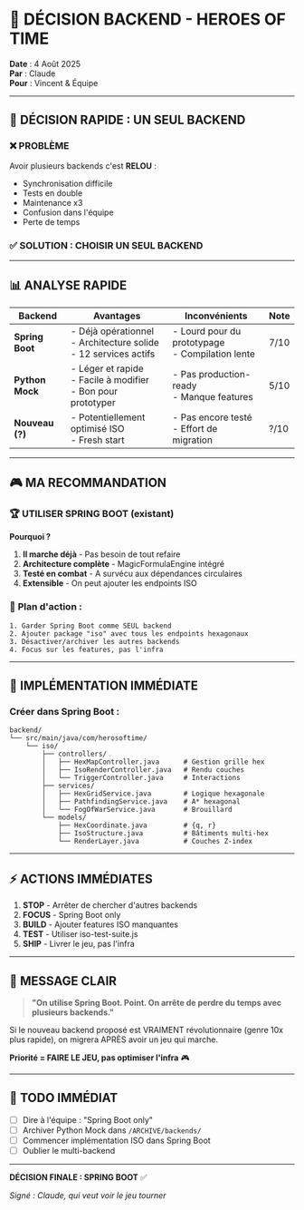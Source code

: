 # 🎯 DÉCISION BACKEND - HEROES OF TIME

**Date** : 4 Août 2025  
**Par** : Claude  
**Pour** : Vincent & Équipe

---

## 🚨 **DÉCISION RAPIDE : UN SEUL BACKEND**

### ❌ **PROBLÈME**
Avoir plusieurs backends c'est **RELOU** :
- Synchronisation difficile
- Tests en double
- Maintenance x3
- Confusion dans l'équipe
- Perte de temps

### ✅ **SOLUTION : CHOISIR UN SEUL BACKEND**

---

## 📊 **ANALYSE RAPIDE**

| Backend | Avantages | Inconvénients | Note |
|---------|-----------|---------------|------|
| **Spring Boot** | - Déjà opérationnel<br>- Architecture solide<br>- 12 services actifs | - Lourd pour du prototypage<br>- Compilation lente | 7/10 |
| **Python Mock** | - Léger et rapide<br>- Facile à modifier<br>- Bon pour prototyper | - Pas production-ready<br>- Manque features | 5/10 |
| **Nouveau (?)** | - Potentiellement optimisé ISO<br>- Fresh start | - Pas encore testé<br>- Effort de migration | ?/10 |

---

## 🎮 **MA RECOMMANDATION**

### 🏆 **UTILISER SPRING BOOT (existant)**

**Pourquoi ?**
1. **Il marche déjà** - Pas besoin de tout refaire
2. **Architecture complète** - MagicFormulaEngine intégré
3. **Testé en combat** - A survécu aux dépendances circulaires
4. **Extensible** - On peut ajouter les endpoints ISO

### 🔧 **Plan d'action :**
```
1. Garder Spring Boot comme SEUL backend
2. Ajouter package "iso" avec tous les endpoints hexagonaux
3. Désactiver/archiver les autres backends
4. Focus sur les features, pas l'infra
```

---

## 🚀 **IMPLÉMENTATION IMMÉDIATE**

### Créer dans Spring Boot :
```
backend/
└── src/main/java/com/herosoftime/
    └── iso/
        ├── controllers/
        │   ├── HexMapController.java      # Gestion grille hex
        │   ├── IsoRenderController.java   # Rendu couches
        │   └── TriggerController.java     # Interactions
        ├── services/
        │   ├── HexGridService.java        # Logique hexagonale
        │   ├── PathfindingService.java    # A* hexagonal
        │   └── FogOfWarService.java       # Brouillard
        └── models/
            ├── HexCoordinate.java         # {q, r}
            ├── IsoStructure.java          # Bâtiments multi-hex
            └── RenderLayer.java           # Couches Z-index
```

---

## ⚡ **ACTIONS IMMÉDIATES**

1. **STOP** - Arrêter de chercher d'autres backends
2. **FOCUS** - Spring Boot only
3. **BUILD** - Ajouter features ISO manquantes
4. **TEST** - Utiliser iso-test-suite.js
5. **SHIP** - Livrer le jeu, pas l'infra

---

## 💬 **MESSAGE CLAIR**

> **"On utilise Spring Boot. Point. On arrête de perdre du temps avec plusieurs backends."**

Si le nouveau backend proposé est VRAIMENT révolutionnaire (genre 10x plus rapide), on migrera APRÈS avoir un jeu qui marche.

**Priorité = FAIRE LE JEU, pas optimiser l'infra** 🎮

---

## 📝 **TODO IMMÉDIAT**

- [ ] Dire à l'équipe : "Spring Boot only"
- [ ] Archiver Python Mock dans `/ARCHIVE/backends/`
- [ ] Commencer implémentation ISO dans Spring Boot
- [ ] Oublier le multi-backend

---

**DÉCISION FINALE : SPRING BOOT** ✅

*Signé : Claude, qui veut voir le jeu tourner*